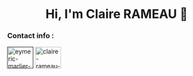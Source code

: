<body>
	<h1 align="center">Hi, I'm Claire RAMEAU 👋</h1>
	<h3 align="left">Contact info :</h3>
	<p align="left">
    <a href="" target="blank"
      ><img
        align="center"
        src="https://skillicons.dev/icons?i=linkedin"
        alt="eymeric-marlier-8a2b1213a"
        height="50"
        width="60"
    /></a>
    <a href="rameau.claire.cr@gmail.com" target="blank"
      ><img
        align="center"
        src="https://skillicons.dev/icons?i=gmail"
        alt="claire-rameau-email"
        height="50"
        width="60"
    /></a>
  </p>
</body>
